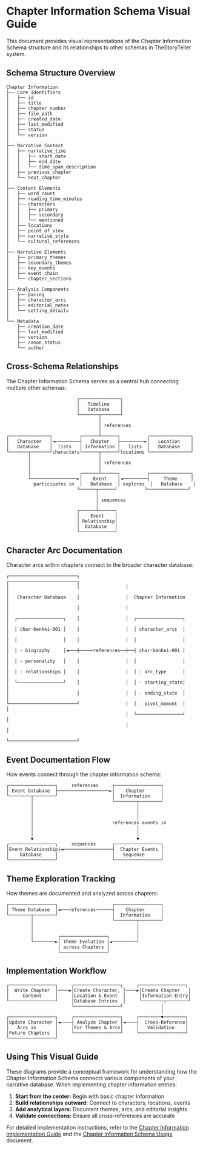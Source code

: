 # Chapter Information Schema Visual Guide

This document provides visual representations of the Chapter Information Schema structure and its relationships to other schemas in TheStoryTeller system.

## Schema Structure Overview

```
Chapter Information
├── Core Identifiers
│   ├── id
│   ├── title
│   ├── chapter_number
│   ├── file_path
│   ├── created_date
│   ├── last_modified
│   ├── status
│   └── version
│
├── Narrative Context
│   ├── narrative_time
│   │   ├── start_date
│   │   ├── end_date
│   │   └── time_span_description
│   ├── previous_chapter
│   └── next_chapter
│
├── Content Elements
│   ├── word_count
│   ├── reading_time_minutes
│   ├── characters
│   │   ├── primary
│   │   ├── secondary
│   │   └── mentioned
│   ├── locations
│   ├── point_of_view
│   ├── narrative_style
│   └── cultural_references
│
├── Narrative Elements
│   ├── primary_themes
│   ├── secondary_themes
│   ├── key_events
│   ├── event_chain
│   └── chapter_sections
│
├── Analysis Components
│   ├── pacing
│   ├── character_arcs
│   ├── editorial_notes
│   └── setting_details
│
└── Metadata
    ├── creation_date
    ├── last_modified
    ├── version
    ├── canon_status
    └── author
```

## Cross-Schema Relationships

The Chapter Information Schema serves as a central hub connecting multiple other schemas:

```
                          ┌───────────────┐
                          │   Timeline    │
                          │   Database    │
                          └───────┬───────┘
                                  │
                                  │ references
                                  │
┌───────────────┐          ┌──────┴──────┐          ┌───────────────┐
│   Character   │◄─────────┤   Chapter   ├─────────►│   Location    │
│   Database    │  lists   │ Information │   lists  │   Database    │
└───────┬───────┘characters└──────┬──────┘locations └───────────────┘
        │                         │
        │                         │ references
        │                         │
        │                  ┌──────┴──────┐          ┌───────────────┐
        └─────────────────►│    Event    │◄─────────┤     Theme     │
          participates in  │   Database  │ explores  │   Database    │
                          └──────┬──────┘          └───────────────┘
                                 │
                                 │ sequences
                                 │
                          ┌──────┴──────┐
                          │    Event    │
                          │ Relationship│
                          │  Database   │
                          └─────────────┘
```

## Character Arc Documentation

Character arcs within chapters connect to the broader character database:

```
┌─────────────────────────┐                 ┌─────────────────────────┐
│                         │                 │                         │
│   Character Database    │                 │  Chapter Information    │
│                         │                 │                         │
│  ┌─────────────────┐    │                 │  ┌─────────────────┐    │
│  │ char-benkei-001 │    │                 │  │ character_arcs  │    │
│  │                 │    │                 │  │                 │    │
│  │ - biography     │◄───┼─────references──┼──┤ char-benkei-001 │    │
│  │ - personality   │    │                 │  │                 │    │
│  │ - relationships │    │                 │  │ - arc_type      │    │
│  └─────────────────┘    │                 │  │ - starting_state│    │
│                         │                 │  │ - ending_state  │    │
└─────────────────────────┘                 │  │ - pivot_moment  │    │
                                            │  └─────────────────┘    │
                                            │                         │
                                            └─────────────────────────┘
```

## Event Documentation Flow

How events connect through the chapter information schema:

```
┌─────────────────┐     references     ┌─────────────────┐
│ Event Database  ├───────────────────►│    Chapter      │
└────────┬────────┘                    │  Information    │
         │                             └────────┬────────┘
         │                                      │
         │                                      │
         │                                      │
         │                             references events in
         │                                      │
         │                                      │
         ▼                                      ▼
┌─────────────────┐     sequences      ┌─────────────────┐
│Event Relationship├◄──────────────────┤  Chapter Events │
│    Database     │                    │   Sequence      │
└─────────────────┘                    └─────────────────┘
```

## Theme Exploration Tracking

How themes are documented and analyzed across chapters:

```
┌─────────────────┐                    ┌─────────────────┐
│ Theme Database  │◄───references──────┤    Chapter      │
└────────┬────────┘                    │  Information    │
         │                             └────────┬────────┘
         │                                      │
         │                                      │
         │         ┌─────────────────┐          │
         └────────►│ Theme Evolution │◄─────────┘
                   │ across Chapters │
                   └─────────────────┘
```

## Implementation Workflow

```
┌─────────────────┐     ┌─────────────────┐     ┌─────────────────┐
│  Write Chapter  │────►│Create Character, │────►│Create Chapter   │
│     Content     │     │Location & Event  │     │Information Entry│
└─────────────────┘     │Database Entries  │     └────────┬────────┘
                        └─────────────────┘              │
                                                         │
┌─────────────────┐     ┌─────────────────┐     ┌────────▼────────┐
│Update Character │◄────┤ Analyze Chapter │◄────┤  Cross-Reference│
│   Arcs in       │     │For Themes & Arcs│     │   Validation    │
│Future Chapters  │     └─────────────────┘     └─────────────────┘
└─────────────────┘
```

## Using This Visual Guide

These diagrams provide a conceptual framework for understanding how the Chapter Information Schema connects various components of your narrative database. When implementing chapter information entries:

1. **Start from the center:** Begin with basic chapter information
2. **Build relationships outward:** Connect to characters, locations, events
3. **Add analytical layers:** Document themes, arcs, and editorial insights
4. **Validate connections:** Ensure all cross-references are accurate

For detailed implementation instructions, refer to the [Chapter Information Implementation Guide](chapter_information_implementation_guide.md) and the [Chapter Information Schema Usage](chapter_information_schema_usage.md) document.
